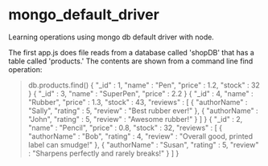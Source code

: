 # mongo_default_driver
Learning operations using mongo db default driver with node.

The first app.js does file reads from a database called 'shopDB' that has a table called 'products.' The contents are shown from a command line find operation:

> db.products.find()
{ "_id" : 1, "name" : "Pen", "price" : 1.2, "stock" : 32 }
{ "_id" : 3, "name" : "SuperPen", "price" : 2.2 }
{ "_id" : 4, "name" : "Rubber", "price" : 1.3, "stock" : 43, "reviews" : [ { "authorName" : "Sally", "rating" : 5, "review" : "Best rubber ever!" }, { "authorName" : "John", "rating" : 5, "review" : "Awesome rubber!" } ] }
{ "_id" : 2, "name" : "Pencil", "price" : 0.8, "stock" : 32, "reviews" : [ { "authorName" : "Bob", "rating" : 4, "review" : "Overall good, printed label can smudge!" }, { "authorName" : "Susan", "rating" : 5, "review" : "Sharpens perfectly and rarely breaks!" } ] }
> 
